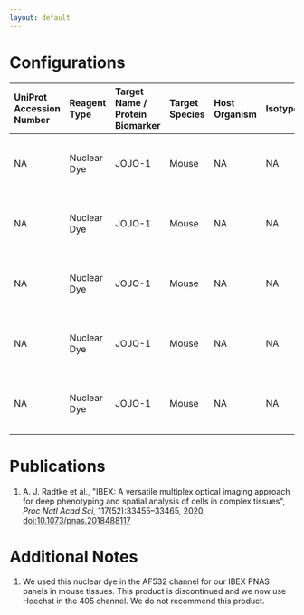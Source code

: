 ```yaml
---
layout: default
---
```


# Configurations

| UniProt Accession Number   | Reagent Type               | Target Name / Protein Biomarker   | Target Species   | Host Organism   | Isotype   | Clonality   | Vendor                   | Catalog Number   | Conjugate   | RRID   | Availability   | Method                 | Tissue Preservation               | Target Tissue   | Tissue State   | Detergent         | Antigen Retrieval Conditions                                                               | Dye Inactivation Conditions   | Recommend   | Agree                                                        | Disagree   | Contributor         | Notes       |
|:---------------------------|:---------------------------|:----------------------------------|:-----------------|:----------------|:----------|:------------|:-------------------------|:-----------------|:------------|:-------|:---------------|:-----------------------|:----------------------------------|:----------------|:---------------|:------------------|:-------------------------------------------------------------------------------------------|:------------------------------|:------------|:-------------------------------------------------------------|:-----------|:--------------------|:------------|
| NA                         | Nuclear Dye                | JOJO-1                                | Mouse            | NA              | NA        | NA          | Thermo Fisher Scientific | J11372           | NA          | NA     | Stock          | IBEX2D Manual          | 1:4 Cytofix/Cytoperm Fixed Frozen | Spleen          | NA             | 0.3% Triton-X-100 | NA                                                                                         | NA                            | No          | [0000-0003-4379-8967](https://orcid.org/0000-0003-4379-8967) [[1](#publications)]                     | NA         | [0000-0003-4379-8967](https://orcid.org/0000-0003-4379-8967) | [1](#notes) |
| NA                         | Nuclear Dye                | JOJO-1                                | Mouse            | NA              | NA        | NA          | Thermo Fisher Scientific | J11372           | NA          | NA     | Stock          | IBEX2D Manual          | 1:4 Cytofix/Cytoperm Fixed Frozen | Thymus          | NA             | 0.3% Triton-X-100 | NA                                                                                         | NA                            | No          | [0000-0003-4379-8967](https://orcid.org/0000-0003-4379-8967) [[1](#publications)]                     | NA         | [0000-0003-4379-8967](https://orcid.org/0000-0003-4379-8967) | [1](#notes) |
| NA                         | Nuclear Dye                | JOJO-1                                | Mouse            | NA              | NA        | NA          | Thermo Fisher Scientific | J11372           | NA          | NA     | Stock          | IBEX2D Manual          | 1:4 Cytofix/Cytoperm Fixed Frozen | Lung            | NA             | 0.3% Triton-X-100 | NA                                                                                         | NA                            | No          | [0000-0003-4379-8967](https://orcid.org/0000-0003-4379-8967) [[1](#publications)]                     | NA         | [0000-0003-4379-8967](https://orcid.org/0000-0003-4379-8967) | [1](#notes) |
| NA                         | Nuclear Dye                | JOJO-1                                | Mouse            | NA              | NA        | NA          | Thermo Fisher Scientific | J11372           | NA          | NA     | Stock          | IBEX2D Manual          | 1:4 Cytofix/Cytoperm Fixed Frozen | Small Intestine | NA             | 0.3% Triton-X-100 | NA                                                                                         | NA                            | No          | [0000-0003-4379-8967](https://orcid.org/0000-0003-4379-8967) [[1](#publications)]                     | NA         | [0000-0003-4379-8967](https://orcid.org/0000-0003-4379-8967) | [1](#notes) |
| NA                         | Nuclear Dye                | JOJO-1                                | Mouse            | NA              | NA        | NA          | Thermo Fisher Scientific | J11372           | NA          | NA     | Stock          | IBEX2D Manual          | 1:4 Cytofix/Cytoperm Fixed Frozen | Lymph Node      | NA             | 0.3% Triton-X-100 | NA                                                                                         | NA                            | No          | [0000-0003-4379-8967](https://orcid.org/0000-0003-4379-8967) [[1](#publications)]                     | NA         | [0000-0003-4379-8967](https://orcid.org/0000-0003-4379-8967) | [1](#notes) |

# Publications

<a name="publications"></a>

1. A. J. Radtke et al., "IBEX: A versatile multiplex optical imaging approach for deep phenotyping and spatial analysis of cells in complex tissues", *Proc Natl Acad Sci*, 117(52):33455–33465, 2020, [doi:10.1073/pnas.2018488117](https://doi.org/10.1073/pnas.2018488117)


# Additional Notes

<a name="notes"></a>
1. We used this nuclear dye in the AF532 channel for our IBEX PNAS panels in mouse tissues. This product is discontinued and we now use Hoechst in the 405 channel. We do not recommend this product.
